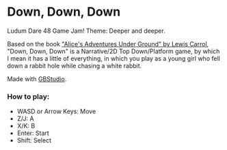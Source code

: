 # Down, Down, Down
Ludum Dare 48 Game Jam! Theme: Deeper and deeper.

Based on the book ["Alice's Adventures Under Ground" by Lewis Carrol](http://www.gutenberg.org/files/19002/19002-h/19002-h.htm), "Down, Down, Down" is a Narrative/2D Top Down/Platform game, by which I mean it has a little of everything, in which you play as a young girl who fell down a rabbit hole while chasing a white rabbit.

Made with [GBStudio](https://twitter.com/GBStudioDev).

### How to play:
- WASD or Arrow Keys: Move
- Z/J: A
- X/K: B
- Enter: Start
- Shift: Select
